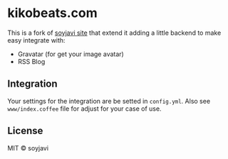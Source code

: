 # kikobeats.com

This is a fork of [soyjavi site](https://github.com/soyjavi/site) that extend it adding a little backend to make easy integrate with:

* Gravatar (for get your image avatar)
* RSS Blog

## Integration

Your settings for the integration are be setted in `config.yml`. Also see `www/index.coffee` file for adjust for your case of use.

## License

MIT © soyjavi